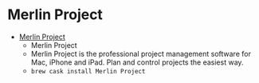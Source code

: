 # Merlin Project
- [Merlin Project](https://www.projectwizards.net/en/products/merlin-project/what-is)
  -  Merlin Project
  - Merlin Project is the professional project management software for Mac, iPhone and iPad. Plan and control projects the easiest way.
  - `brew cask install Merlin Project`
